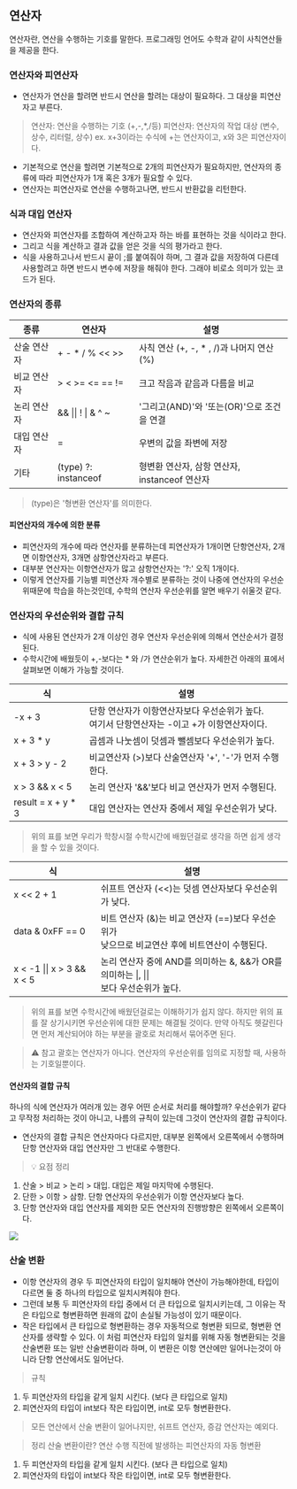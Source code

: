 ## 연산자
연산자란, 연산을 수행하는 기호를 말한다. 프로그래밍 언어도 수학과 같이 사칙연산들을 제공을 한다.

### 연산자와 피연산자
- 연산자가 연산을 할려면 반드시 연산을 할려는 대상이 필요하다. 그 대상을 피연산자고 부른다.

> 연산자: 연산을 수행하는 기호 (+,-,*,/등)
피연산자: 연산자의 작업 대상 (변수, 상수, 리터럴, 상수)
ex. x+3이라는 수식에 +는 연산자이고, x와 3은 피연산자이다.

- 기본적으로 연산을 할려면 기본적으로 2개의 피연산자가 필요하지만,
  연산자의 종류에 따라 피연산자가 1개 혹은 3개가 필요할 수 있다.
- 연산자는 피연산자로 연산을 수행하고나면, 반드시 반환값을 리턴한다.

### 식과 대입 연산자
- 연산자와 피연산자를 조합하여 계산하고자 하는 바를 표현하는 것을 식이라고 한다.
- 그리고 식을 계산하고 결과 값을 얻은 것을 식의 평가라고 한다.
- 식을 사용하고나서 반드시 끝이 ;를 붙여줘야 하며, 그 결과 값을 저장하여
  다른데 사용할려고 하면 반드시 변수에 저장을 해줘야 한다. 그래야 비로소 의미가 있는 코드가 된다.

### 연산자의 종류

|종류|연산자|설명|
|------|---|---|
|산술 연산자|+ - * / % << >>|사칙 연산 (+, -, * , /)과 나머지 연산(%)|
|비교 연산자|> < >= <= == !=|크고 작음과 같음과 다름을 비교|
|논리 연산자|&& \|\| ! \| & ^ ~ |'그리고(AND)'와 '또는(OR)'으로 조건을 연결|
|대입 연산자|=|우변의 값을 좌변에 저장|
|기타|(type) ?: instanceof|형변환 연산자, 삼항 연산자, instanceof 연산자|

> (type)은 '형변환 연산자'를 의미한다.

#### 피연산자의 개수에 의한 분류
- 피연산자의 개수에 따라 연산자를 분류하는데 피연산자가 1개이면 단항연산자, 2개면 이항연산자, 3개면 삼항연산자라고 부른다.
- 대부분 연산자는 이항연산자가 많고 삼항연산자는 '?:' 오직 1개이다.
- 이렇게 연산자를 기능별 피연산자 개수별로 분류하는 것이 나중에 연산자의 우선순위때문에 학습을 하는것인데, 수학의 연산자 우선순위를 알면 배우기 쉬울것 같다.

### 연산자의 우선순위와 결합 규칙
- 식에 사용된 연산자가 2개 이상인 경우 연산자 우선순위에 의해서 연산순서가 결정된다.
- 수학시간에 배웠듯이 +,-보다는 * 와 /가 연산순위가 높다. 자세한건 아래의 표에서 살펴보면 이해가 가능할 것이다.

|식|설명|
|------|---|
|-x + 3|단항 연산자가 이항연산자보다 우선순위가 높다. <br />여기서 단항연산자는 -이고 +가 이항연산자이다.|
|x + 3 * y|곱셈과 나눗셈이 덧셈과 뺄셈보다 우선순위가 높다.|
|x + 3 > y - 2|비교연산자 (>)보다 산술연산자 '+', '-'가 먼저 수행한다.|
|x > 3 && x < 5|논리 연산자 '&&'보다 비교 연산자가 먼저 수행된다.|
|result = x + y * 3|대입 연산자는 연산자 중에서 제일 우선순위가 낮다.|

> 위의 표를 보면 우리가 학창시절 수학시간에 배웠던걸로 생각을 하면
쉽게 생각을 할 수 있을 것이다.

|식|설명|
|------|---|
|x << 2 + 1|쉬프트 연산자 (<<)는 덧셈 연산자보다 우선순위가 낮다.|
|data & 0xFF == 0|비트 연산자 (&)는 비교 연산자 (==)보다 우선순위가 <br /> 낮으므로 비교연산 후에 비트연산이 수행된다.|
|x < -1 \|\| x > 3 && x < 5|논리 연산자 중에 AND를 의미하는 &, &&가 OR를 의미하는 \|, \|\| <br />보다 우선순위가 높다.|

> 위의 표를 보면 수학시간에 배웠던걸로는 이해하기가 쉽지 않다. 하지만 위의 표를 잘 상기시키면 우선순위에 대한 문제는 해결될 것이다. 만약 아직도 헷갈린다면 먼저 계산되어야 하는 부분을 괄호로 처리해서 묶어주면 된다.

> ⚠️ 참고
괄호는 연산자가 아니다. 연산자의 우선순위를 임의로 지정할 때, 사용하는
기호일뿐이다.

#### 연산자의 결합 규칙
하나의 식에 연산자가 여러개 있는 경우 어떤 순서로 처리를 해야할까?
우선순위가 같다고 무작정 처리하는 것이 아니고, 나름의 규칙이 있는데
그것이 연산자의 결합 규칙이다.

- 연산자의 결합 규칙은 연산자마다 다르지만, 대부분 왼쪽에서 오른쪽에서 수행하며 단항 연산자와 대입 연산자만 그 반대로 수행한다.

> 💡 요점 정리
1. 산술 > 비교 > 논리 > 대입. 대입은 제일 마지막에 수행된다.
2. 단한 > 이항 > 삼항. 단항 연산자의 우선순위가 이항 연산자보다 높다.
3. 단항 연산자와 대입 연산자를 제외한 모든 연산자의 진행방향은 왼쪽에서 오른쪽이다.

![](https://velog.velcdn.com/images/roberts/post/02b502e8-cf0b-4f89-9636-6d030d0f32f4/image.jpeg)

### 산술 변환
- 이항 연산자의 경우 두 피연산자의 타입이 일치해야 연산이 가능해야한데, 타입이 다르면 둘 중 하나의 타입으로 일치시켜줘야 한다.
- 그런데 보통 두 피연산자의 타입 중에서 더 큰 타입으로 일치시키는데, 그 이유는 작은 타입으로 형변환하면 원래의 값이 손실될 가능성이 있기 때문이다.
- 작은 타입에서 큰 타입으로 형변환하는 경우 자동적으로 형변환 되므로, 형변환 연산자를 생략할 수 있다. 이 처럼 피연산자 타입의 일치를 위해 자동 형변환되는 것을 산술변환 또는 일반 산술변환이라 하며, 이 변환은 이항 연산에만 일어나는것이 아니라 단항 연산에서도 일어난다.

> 규칙
1. 두 피연산자의 타입을 같게 일치 시킨다. (보다 큰 타입으로 일치)
2. 피연산자의 타입이 int보다 작은 타입이면, int로 모두 형변환한다.

> 모든 연산에서 산술 변환이 일어나지만, 쉬프트 연산자, 증감 연산자는 예외다.

> 정리
산술 변환이란? 연산 수행 직전에 발생하는 피연산자의 자동 형변환
1. 두 피연산자의 타입을 같게 일치 시킨다. (보다 큰 타입으로 일치)
2. 피연산자의 타입이 int보다 작은 타입이면, int로 모두 형변환한다.